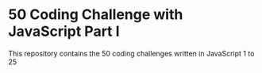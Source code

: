 # 50 Coding Challenge with JavaScript Part I
This repository contains the 50 coding challenges written in JavaScript 1 to 25